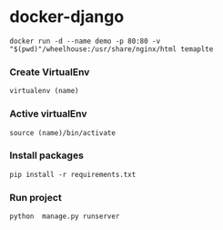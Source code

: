 # docker-django

```shell
docker run -d --name demo -p 80:80 -v "$(pwd)"/wheelhouse:/usr/share/nginx/html temaplte
```
### Create VirtualEnv
```shell
virtualenv (name)

```

### Active virtualEnv
```shell
source (name)/bin/activate

```

### Install packages
```shell
pip install -r requirements.txt

```


### Run project

```python
python  manage.py runserver
